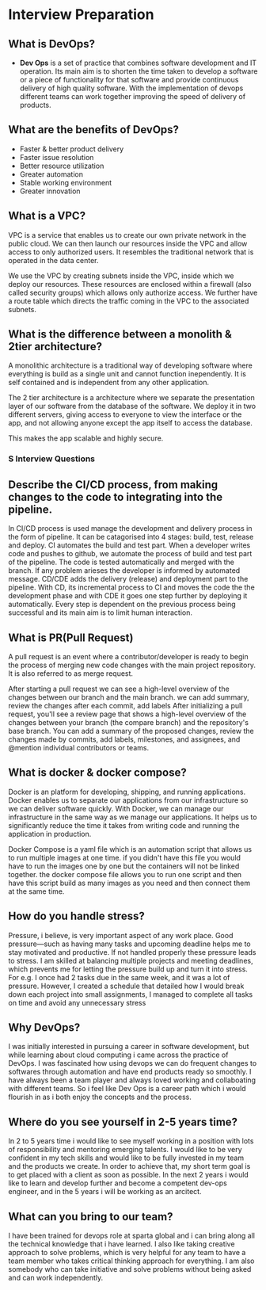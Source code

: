 # Interview Preparation

## What is DevOps?
- **Dev Ops** is a set of practice that combines software development and IT operation. Its main aim is to shorten the time taken to develop a software or a piece of functionality for that software and provide continuous delivery of high quality software. With the implementation of devops different teams can work together improving the speed of delivery of products.

## What are the benefits of DevOps?
- Faster & better product delivery
- Faster issue resolution
- Better resource utilization
- Greater automation
- Stable working environment
- Greater innovation

## What is a VPC?
VPC is a service that enables us to create our own private network in the public cloud. We can then launch our resources inside the VPC and allow access to only authorized users. It resembles the traditional network that is operated in the data center.

We use the VPC by creating subnets inside the VPC, inside which we deploy our resources. These resources are enclosed within a firewall (also called security groups) which allows only authorize access. We further have a route table which directs the traffic coming in the VPC to the associated subnets.


## What is the difference between a monolith & 2tier architecture?

A monolithic architecture is a traditional way of developing software where everything is build as a single unit and cannot function inependently. It is self contained and is independent from any other application.

The 2 tier architecture is a architecture where we separate the presentation layer of our software from the database of the software. We deploy it in two different servers, giving access to everyone to view the interface or the app, and not allowing anyone except the app itself to access the database.

This makes the app scalable and highly secure. 

### S Interview Questions
## Describe the CI/CD process, from making changes to the code to integrating into the pipeline.

In CI/CD process is used manage the development and delivery process in the form of pipeline. It can be catagorised into 4 stages: build, test, release and deploy. CI automates the build and test part. When a developer writes code and pushes to github, we automate the process of build and test part of the pipeline. The code is tested automatically and merged with the branch. If any problem arieses the developer is informed by automated message. 
CD/CDE adds the delivery (release) and deployment part to the pipeline. With CD, its incremental process to CI and moves the code the the development phase and with CDE it goes one step further by deploying it automatically. Every step is dependent on the previous process being successful and its main aim is to limit human interaction.

## What is PR(Pull Request)

A pull request is an event where a contributor/developer is ready to begin the process of merging new code changes with the main project repository. It is also referred to as merge request.

After starting a pull request we can see a high-level overview of the changes between our branch and the main branch. we can add summary, review the changes after each commit, add labels
After initializing a pull request, you'll see a review page that shows a high-level overview of the changes between your branch (the compare branch) and the repository's base branch. You can add a summary of the proposed changes, review the changes made by commits, add labels, milestones, and assignees, and @mention individual contributors or teams. 


## What is docker & docker compose?

Docker is an platform for developing, shipping, and running applications. Docker enables us to separate our applications from our infrastructure so we can deliver software quickly. With Docker, we can manage our infrastructure in the same way as we manage our applications. It helps us to significantly reduce the time it takes from writing code and running the application in production.

Docker Compose is a yaml file which is an automation script that allows us to run multiple images at one time. if you didn't have this file you would have to run the images one by one but the containers will not be linked together. the docker compose file allows you to run one script and then have this script build as many images as you need and then connect them at the same time.

## How do you handle stress?

Pressure, i believe, is very important aspect of any work place. Good pressure—such as having many tasks and upcoming deadline helps me to stay motivated and productive. If not handled properly these pressure leads to stress. I am skilled at balancing multiple projects and meeting deadlines, which prevents me for letting the pressure build up and turn it into stress. For e.g. I once had 2 tasks due in the same week, and it was a lot of pressure. However, I created a schedule that detailed how I would break down each project into small assignments, I managed to complete all tasks on time and avoid any unnecessary stress

## Why DevOps?

I was initially interested in pursuing a career in software development, but while learning about cloud computing i came across the practice of DevOps. I was fascinated how using devops we can do frequent changes to softwares through automation and have end products ready so smoothly. I have always been a team player and always loved working and collaboating with different teams. So i feel like Dev Ops is a career path which i would flourish in as i both enjoy the concepts and the process.

## Where do you see yourself in 2-5 years time?

In 2 to 5 years time i would like to see myself working in a position with lots of responsibility and mentoring emerging talents. I would like to be very confident in my tech skills and would like to be fully invested in my team and the products we create. In order to achieve that, my short term goal is to get placed with a client as soon as possible. In the next 2 years i would like to learn and develop further and become a competent dev-ops engineer, and in the 5 years i will be working as an arcitect.

## What can you bring to our team?

I have been trained for devops role at sparta global and i can bring along all the technical knowledge that i have learned. I also like taking creative approach to solve problems, which is very helpful for any team to have a team member who takes critical thinking approach for everything. I am also somebody who can take initiative and solve problems without being asked and can work independently. 
